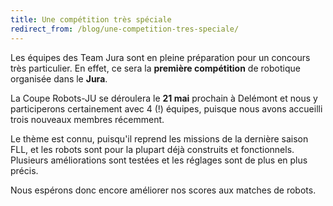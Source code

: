 ```yaml
---
title: Une compétition très spéciale
redirect_from: /blog/une-competition-tres-speciale/
---
```


Les équipes des Team Jura sont en pleine préparation pour un concours très particulier.
En effet, ce sera la **première compétition** de robotique organisée dans le **Jura**. 

La Coupe Robots-JU se déroulera le **21 mai** prochain à Delémont et nous y participerons
certainement avec 4 (!) équipes, puisque nous avons accueilli trois nouveaux membres récemment.

Le thème est connu, puisqu'il reprend les missions de la dernière saison FLL, et les robots sont pour la plupart déjà construits et fonctionnels. Plusieurs améliorations sont testées et les réglages sont de plus en plus précis. 

Nous espérons donc encore améliorer nos scores aux matches de robots.
